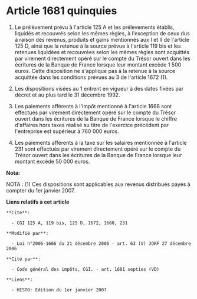 # Article 1681 quinquies

1. Le prélèvement prévu à l'article 125 A et les prélèvements établis, liquidés et recouvrés selon les mêmes règles, à
l'exception de ceux dus à raison des revenus, produits et gains mentionnés aux I et II de l'article 125 D, ainsi que la
retenue à la source prévue à l'article 119 bis et les retenues liquidées et recouvrées selon les mêmes règles sont acquittés
par virement directement opéré sur le compte du Trésor ouvert dans les écritures de la Banque de France lorsque leur montant
excède 1 500 euros. Cette disposition ne s'applique pas à la retenue à la source acquittée dans les conditions prévues au 3
de l'article 1672 (1).

2. Les dispositions visées au 1 entrent en vigueur à des dates fixées par décret et au plus tard le 31 décembre 1992.

3. Les paiements afférents à l'impôt mentionné à l'article 1668 sont effectués par virement directement opéré sur le compte
du Trésor ouvert dans les écritures de la Banque de France lorsque le chiffre d'affaires hors taxes réalisé au titre de
l'exercice précédent par l'entreprise est supérieur à 760 000 euros.

4. Les paiements afférents à la taxe sur les salaires mentionnée à l'article 231 sont effectués par virement directement
opéré sur le compte du Trésor ouvert dans les écritures de la Banque de France lorsque leur montant excède 50 000 euros.

**Nota:**

NOTA : (1) Ces dispositions sont applicables aux revenus distribués payés à compter du 1er janvier 2007.

**Liens relatifs à cet article**

	**Cite**:

	  - CGI 125 A, 119 bis, 125 D, 1672, 1668, 231

	**Modifié par**:

	  - Loi n°2006-1666 du 21 décembre 2006 - art. 63 (V) JORF 27 décembre 2006

	**Cité par**:

	  - Code général des impôts, CGI. - art. 1681 septies (VD)

	**Liens**:

	  - HISTO: Edition du 1er janvier 2007
